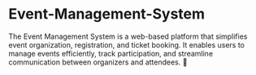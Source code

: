 # Event-Management-System
The Event Management System is a web-based platform that simplifies event organization, registration, and ticket booking. It enables users to manage events efficiently, track participation, and streamline communication between organizers and attendees. 🚀

